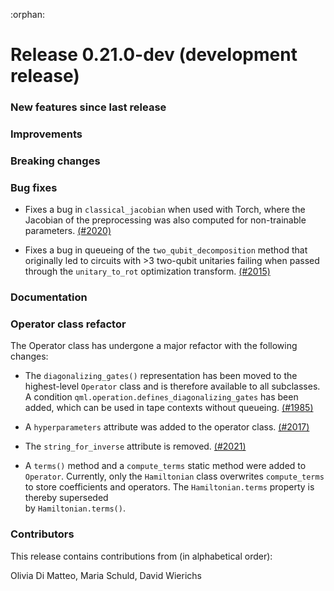 :orphan:

# Release 0.21.0-dev (development release)

<h3>New features since last release</h3>

<h3>Improvements</h3>

<h3>Breaking changes</h3>

<h3>Bug fixes</h3>

* Fixes a bug in `classical_jacobian` when used with Torch, where the
  Jacobian of the preprocessing was also computed for non-trainable
  parameters.
  [(#2020)](https://github.com/PennyLaneAI/pennylane/pull/2020)

* Fixes a bug in queueing of the `two_qubit_decomposition` method that
  originally led to circuits with >3 two-qubit unitaries failing when passed
  through the `unitary_to_rot` optimization transform.
  [(#2015)](https://github.com/PennyLaneAI/pennylane/pull/2015)

<h3>Documentation</h3>

<h3>Operator class refactor</h3>

The Operator class has undergone a major refactor with the following changes:

* The `diagonalizing_gates()` representation has been moved to the highest-level 
  `Operator` class and is therefore available to all subclasses. A condition 
  `qml.operation.defines_diagonalizing_gates` has been added, which can be used 
  in tape contexts without queueing.
  [(#1985)](https://github.com/PennyLaneAI/pennylane/pull/1985)

* A `hyperparameters` attribute was added to the operator class.
  [(#2017)](https://github.com/PennyLaneAI/pennylane/pull/2017)

* The `string_for_inverse` attribute is removed.
  [(#2021)](https://github.com/PennyLaneAI/pennylane/pull/2021)

* A `terms()` method and a `compute_terms` static method were added to `Operator`. 
  Currently, only the `Hamiltonian` class overwrites `compute_terms` to store 
  coefficients and operators. The `Hamiltonian.terms` property is thereby superseded  
  by `Hamiltonian.terms()`.

<h3>Contributors</h3>

This release contains contributions from (in alphabetical order):

Olivia Di Matteo, Maria Schuld, David Wierichs

